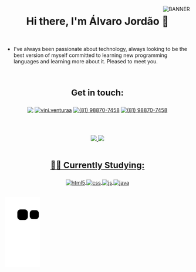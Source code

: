 

<a href="https://www.linkedin.com/in/devalvarojordao/" target="blank"><img align="right" src="https://user-images.githubusercontent.com/103002592/209400885-897601dd-b48c-4200-83c3-a76ac7f3bed1.png" alt="BANNER"/></a>

<h1 align="center">Hi there, I'm Álvaro Jordão 👋</h1> <br/> 

- I've always been passionate about technology, always looking to be the best version of myself committed to learning new programming languages ​​and learning more about it. Pleased to meet you.

</br>

<h3 align="center" style="font-size:23px">Get in touch:</h3>

<p align="center">
<a href="https://www.linkedin.com/in/devalvarojordao/" target="blank"><img align="center" src="https://img.shields.io/badge/LinkedIn-0077B5?style=for-the-badge&logo=linkedin&logoColor=white"/></a>
<a href="https://www.instagram.com/notalvinho/" target="blank"><img align="center" src="https://img.shields.io/badge/Instagram-E4405F?style=for-the-badge&logo=instagram&logoColor=white" alt="vini.venturaa"/></a>
<a href="https://api.whatsapp.com/send?phone=5581994477935&text=Ol%C3%A1%20Geraldo!%20Cheguei%20aqui%20atrav%C3%A9s%20do%20seu%20GitHub." target="blank"><img align="center" src="https://img.shields.io/badge/WhatsApp-25D366?style=for-the-badge&logo=whatsapp&logoColor=white" alt="(81) 98870-7458" /></a>
<a href="mailto:dev.alvarojordao@gmail.com" target="blank"><img align="center" src="https://img.shields.io/badge/Gmail-D14836?style=for-the-badge&logo=gmail&logoColor=white" alt="(81) 98870-7458" /></a>
</p></br>



##

<div align = "center">
  <a href="https://github.com/alvccpj">
  <img height="180em" src="https://github-readme-stats.vercel.app/api?username=alvccpj&show_icons=true&theme=dark&include_all_commits=true&count_private=true"/>
  <img height="180em" src="https://github-readme-stats.vercel.app/api/top-langs/?username=alvccpj&layout=compact&langs_count=7&theme=dark"/>
</div>
  
  </br>
  
  <h3 align="center"style="font-size:23px">👨‍🎓 Currently Studying:</h3>

<div align="center" style="display: inline_block">
  <img align="center" alt="html5" src="https://img.shields.io/badge/HTML5-E34F26?style=for-the-badge&logo=html5&logoColor=white" />
  <img align="center" alt="css" src="https://img.shields.io/badge/CSS3-1572B6?style=for-the-badge&logo=css3&logoColor=white" />
  <img align="center" alt="js" src="https://img.shields.io/badge/JavaScript-F7DF1E?style=for-the-badge&logo=javascript&logoColor=black" />
  <img align="center" alt="java" src="https://img.shields.io/badge/Java-ED8B00?style=for-the-badge&logo=java&logoColor=white" />
</div><br/>
  
 
  ![Snake animation](https://github.com/alvccpj/alvccpj/blob/output/github-contribution-grid-snake.svg)
 
</div>
